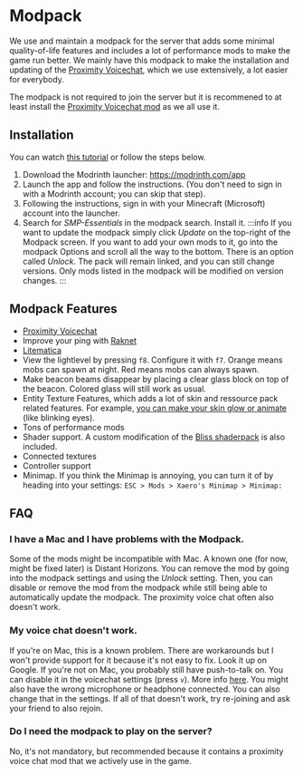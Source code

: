 # Modpack

We use and maintain a modpack for the server that adds some minimal quality-of-life features and includes a lot of performance mods to make the game run better. We mainly have this modpack to make the installation and updating of the [Proximity Voicechat](./Features/vc.md), which we use extensively, a lot easier for everybody.

The modpack is not required to join the server but it is recommened to at least install the [Proximity Voicechat mod](pathname://https://modrinth.com/plugin/simple-voice-chat) as we all use it.

## Installation

You can watch [this tutorial](pathname://https://www.youtube.com/watch?v=xPwIr_54KVo) or follow the steps below.

1. Download the Modrinth launcher: https://modrinth.com/app
2. Launch the app and follow the instructions. (You don't need to sign in with a Modrinth account; you can skip that step).
3. Following the instructions, sign in with your Minecraft (Microsoft) account into the launcher.
4. Search for *SMP-Essentials* in the modpack search. Install it. 
:::info
If you want to update the modpack simply click *Update* on the top-right of the Modpack screen. If you want to add your own mods to it, go into the modpack Options and scroll all the way to the bottom. There is an option called *Unlock*. The pack will remain linked, and you can still change versions. Only mods listed in the modpack will be modified on version changes.
:::

## Modpack Features

- [Proximity Voicechat](./Features/vc.md)
- Improve your ping with [Raknet](./Features/raknetify.md)
- [Litematica](pathname://https://litematica.org/)
- View the lightlevel by pressing `f8`. Configure it with `f7`. Orange means mobs can spawn at night. Red means mobs can always spawn. 
- Make beacon beams disappear by placing a clear glass block on top of the beacon. Colored glass will still work as usual.
- Entity Texture Features, which adds a lot of skin and ressource pack related features. For example, [you can make your skin glow or animate](pathname://https://github.com/Traben-0/Entity_Texture_Features/blob/ETF-Main/.github/README-assets/SKIN_GUIDE.md) (like blinking eyes).
- Tons of performance mods
- Shader support. A custom modification of the [Bliss shaderpack](pathname://https://github.com/X0nk/Bliss-Shader/releases) is also included.
- Connected textures
- Controller support
- Minimap. If you think the Minimap is annoying, you can turn it of by heading into your settings: `ESC > Mods > Xaero's Minimap > Minimap:`

## FAQ

### I have a Mac and I have problems with the Modpack.

Some of the mods might be incompatible with Mac. A known one (for now, might be fixed later) is Distant Horizons. You can remove the mod by going into the modpack settings and using the *Unlock* setting. Then, you can disable or remove the mod from the modpack while still being able to automatically update the modpack. The proximity voice chat often also doesn't work.

### My voice chat doesn't work.

If you're on Mac, this is a known problem. There are workarounds but I won't provide support for it because it's not easy to fix. Look it up on Google. If you're not on Mac, you probably still have push-to-talk on. You can disable it in the voicechat settings (press `v`). More info [here](./Features/vc.md). You might also have the wrong microphone or headphone connected. You can also change that in the settings. If all of that doesn't work, try re-joining and ask your friend to also rejoin.

### Do I need the modpack to play on the server?

No, it's not mandatory, but recommended because it contains a proximity voice chat mod that we actively use in the game.
